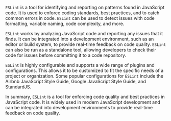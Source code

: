 `ESLint` is a tool for identifying and reporting on patterns found in JavaScript code. It is used to enforce coding standards, best practices, and to catch common errors in code. `ESLint` can be used to detect issues with code formatting, variable naming, code complexity, and more.

`ESLint` works by analyzing JavaScript code and reporting any issues that it finds. It can be integrated into a development environment, such as an editor or build system, to provide real-time feedback on code quality. `ESLint` can also be run as a standalone tool, allowing developers to check their code for issues before committing it to a code repository.

`ESLint` is highly configurable and supports a wide range of plugins and configurations. This allows it to be customized to fit the specific needs of a project or organization. Some popular configurations for `ESLint` include the Airbnb JavaScript Style Guide, Google JavaScript Style Guide, and StandardJS.

In summary, `ESLint` is a tool for enforcing code quality and best practices in JavaScript code. It is widely used in modern JavaScript development and can be integrated into development environments to provide real-time feedback on code quality.